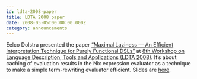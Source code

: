 ```yaml
---
id: ldta-2008-paper
title: LDTA 2008 paper
date: 2008-05-05T00:00:00.000Z
category: announcements
---
```


Eelco Dolstra presented the paper [“Maximal Laziness — An Efficient Interpretation Technique for Purely Functional DSLs”](https://edolstra.github.io/pubs/laziness-ldta2008-final.pdf) at [8th Workshop on Language Description, Tools and Applications (LDTA 2008)](https://web.archive.org/web/20090716235453/http://ldta2008.inf.elte.hu/). It’s about caching of evaluation results in the Nix expression evaluator as a technique to make a simple term-rewriting evaluator efficient. Slides are [here](https://edolstra.github.io/talks/ldta-apr-2008.pdf).
